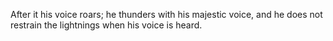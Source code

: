 After it his voice roars; he thunders with his majestic voice, and he does not restrain the lightnings when his voice is heard.
